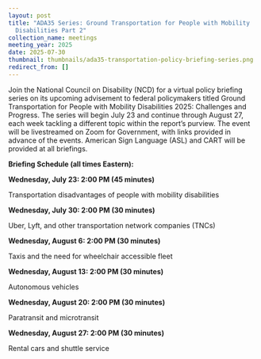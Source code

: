 ```yaml
---
layout: post
title: "ADA35 Series: Ground Transportation for People with Mobility
  Disabilities Part 2"
collection_name: meetings
meeting_year: 2025
date: 2025-07-30
thumbnail: thumbnails/ada35-transportation-policy-briefing-series.png
redirect_from: []
---
```

Join the National Council on Disability (NCD) for a virtual policy briefing series on its upcoming advisement to federal policymakers titled Ground Transportation for People with Mobility Disabilities 2025: Challenges and Progress. The series will begin July 23 and continue through August 27, each week tackling a different topic within the report’s purview. The event will be livestreamed on Zoom for Government, with links provided in advance of the events. American Sign Language (ASL) and CART will be provided at all briefings.



**Briefing Schedule (all times Eastern):**



**Wednesday, July 23: 2:00 PM (45 minutes)**

Transportation disadvantages of people with mobility disabilities



**Wednesday, July 30: 2:00 PM (30 minutes)**

Uber, Lyft, and other transportation network companies (TNCs)



**Wednesday, August 6: 2:00 PM (30 minutes)**

Taxis and the need for wheelchair accessible fleet



**Wednesday, August 13: 2:00 PM (30 minutes)**

Autonomous vehicles



**Wednesday, August 20: 2:00 PM (30 minutes)**

Paratransit and microtransit



**Wednesday, August 27: 2:00 PM (30 minutes)**

Rental cars and shuttle service
